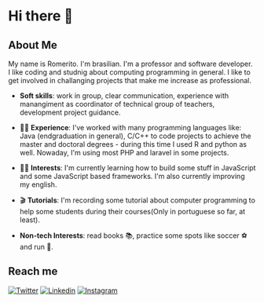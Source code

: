 # Hi there 👋


## About Me
My name is Romerito. I'm brasilian. I'm a professor and software developer. I like coding and studnig about computing programming in general. I like to get involved in challanging projects that make me increase as professional.

- **Soft skills**: work in group, clear communication, experience with manangiment as coordinator of technical group of teachers, development project guidance.

- :technologist: **Experience**: I've worked with many programming languages like: Java (endgraduation in general), C/C++ to code projects to achieve the master and doctoral degrees - during this time I used R and python as well. Nowaday, I'm using most PHP and laravel in some projects.

- :student: **Interests**: I'm currently learning how to build some stuff in JavaScript and some JavaScript based frameworks. I'm also currently improving my english.

- :clapper: **Tutorials**: I'm recording some tutorial about computer programming to help some students during their courses(Only in portuguese so far, at least).

- **Non-tech Interests**: read books :books:, practice some spots like soccer :soccer: and run :runner:.


## Reach me

[![Twitter](https://img.shields.io/badge/Twitter-1DA1F2?style=for-the-badge&logo=twitter&logoColor=white)](https://twitter.com/romeritocampos) [![Linkedin](https://img.shields.io/badge/LinkedIn-0077B5?style=for-the-badge&logo=linkedin&logoColor=white)](https://www.linkedin.com/in/romeritocampos/)
[![Instagram](https://img.shields.io/badge/Instagram-E4405F?style=for-the-badge&logo=instagram&logoColor=white)](https://www.instagram.com/romeritocampos)

<!--
**RoCampos/RoCampos** is a ✨ _special_ ✨ repository because its `README.md` (this file) appears on your GitHub profile.

Here are some ideas to get you started:

- 🔭 I’m currently working on ...
- 🌱 I’m currently learning ...
- 👯 I’m looking to collaborate on ...
- 🤔 I’m looking for help with ...
- 💬 Ask me about ...
- 📫 How to reach me: ...
- 😄 Pronouns: ...
- ⚡ Fun fact: ...
-->
